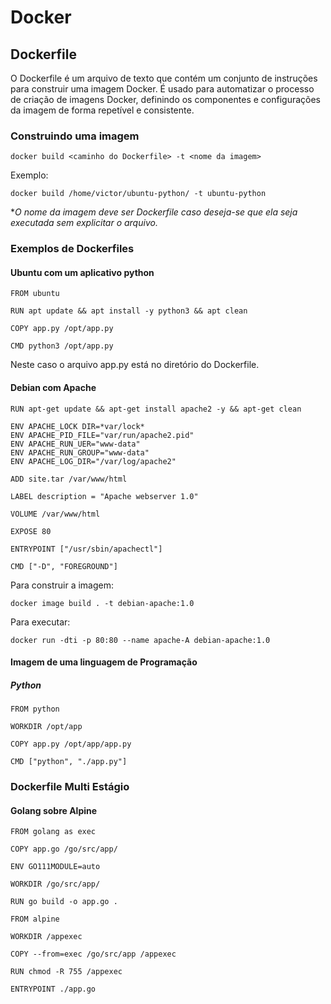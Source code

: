 # Docker

## Dockerfile

O Dockerfile é um arquivo de texto que contém um conjunto de instruções para construir uma imagem Docker. É usado para automatizar o processo de criação de imagens Docker, definindo os componentes e configurações da imagem de forma repetível e consistente.

### Construindo uma imagem

```
docker build <caminho do Dockerfile> -t <nome da imagem>
```

Exemplo:

```
docker build /home/victor/ubuntu-python/ -t ubuntu-python
```
**O nome da imagem deve ser Dockerfile caso deseja-se que ela seja executada sem explicitar o arquivo.*

### Exemplos de Dockerfiles

#### Ubuntu com um aplicativo python

```
FROM ubuntu

RUN apt update && apt install -y python3 && apt clean

COPY app.py /opt/app.py

CMD python3 /opt/app.py
```
Neste caso o arquivo app.py está no diretório do Dockerfile.

#### Debian com Apache

```
RUN apt-get update && apt-get install apache2 -y && apt-get clean

ENV APACHE_LOCK DIR=*var/lock*
ENV APACHE_PID_FILE="var/run/apache2.pid"
ENV APACHE_RUN_UER="www-data"
ENV APACHE_RUN_GROUP="www-data"
ENV APACHE_LOG_DIR="/var/log/apache2"

ADD site.tar /var/www/html

LABEL description = "Apache webserver 1.0"

VOLUME /var/www/html

EXPOSE 80

ENTRYPOINT ["/usr/sbin/apachectl"]

CMD ["-D", "FOREGROUND"]
```

Para construir a imagem:

```
docker image build . -t debian-apache:1.0
```

Para executar:

```
docker run -dti -p 80:80 --name apache-A debian-apache:1.0
```

#### Imagem de uma linguagem de Programação

##### Python

```
FROM python

WORKDIR /opt/app

COPY app.py /opt/app/app.py

CMD ["python", "./app.py"]
```

### Dockerfile Multi Estágio

#### Golang sobre Alpine

```
FROM golang as exec

COPY app.go /go/src/app/

ENV GO111MODULE=auto

WORKDIR /go/src/app/

RUN go build -o app.go .

FROM alpine

WORKDIR /appexec

COPY --from=exec /go/src/app /appexec

RUN chmod -R 755 /appexec

ENTRYPOINT ./app.go
```

